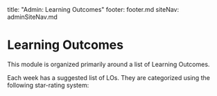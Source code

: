 <frontmatter>
title: "Admin: Learning Outcomes"
footer: footer.md
siteNav: adminSiteNav.md
</frontmatter>

<link rel="stylesheet" href="../css/main.css">
<link rel="stylesheet" href="../css/admin.css">

<include src="../common/header.md" />

<div class="website-content" id="main">

# Learning Outcomes

This module is organized primarily around a list of Learning Outcomes.

Each week has a suggested list of LOs. They are categorized using the following star-rating system:

<include src="ratingSystem.md" />

</div>

